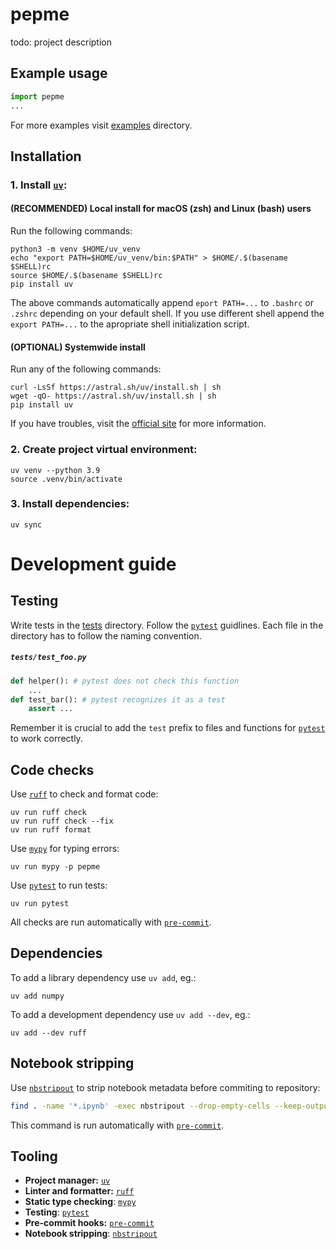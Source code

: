 # pepme

todo: project description

## Example usage
```python
import pepme
...
```
For more examples visit [examples](/examples) directory.

## Installation
### 1. Install [`uv`](#tooling):

#### (RECOMMENDED) Local install for macOS (zsh) and Linux (bash) users

Run the following commands:
```shell
python3 -m venv $HOME/uv_venv
echo "export PATH=$HOME/uv_venv/bin:$PATH" > $HOME/.$(basename $SHELL)rc
source $HOME/.$(basename $SHELL)rc
pip install uv 
```
The above commands automatically append `eport PATH=...` to `.bashrc` or `.zshrc` depending on your default shell. If you use different shell append the `export PATH=...` to the apropriate shell initialization script.


#### (OPTIONAL) Systemwide install 
Run any of the following commands:
```shell
curl -LsSf https://astral.sh/uv/install.sh | sh
wget -qO- https://astral.sh/uv/install.sh | sh
pip install uv
```
If you have troubles, visit the [official site](https://docs.astral.sh/uv/getting-started/installation/) for more information.

### 2. Create project virtual environment:
```shell
uv venv --python 3.9
source .venv/bin/activate
```

### 3. Install dependencies:
```shell
uv sync
```

# Development guide

## Testing
Write tests in the [tests](/tests) directory. Follow the [`pytest`](#tooling) guidlines. Each file in the directory has to follow the naming convention.
<h5 a><strong><code>tests/test_foo.py</code></strong></h5>

```python
def helper(): # pytest does not check this function
    ...
def test_bar(): # pytest recognizes it as a test
    assert ...
```

Remember it is crucial to add the `test` prefix to files and functions for [`pytest`](#tooling) to work correctly.

## Code checks
Use [`ruff`](#tooling) to check and format code:
```shell
uv run ruff check
uv run ruff check --fix
uv run ruff format
```

Use [`mypy`](#tooling) for typing errors:
```shell
uv run mypy -p pepme
```

Use [`pytest`](#tooling) to run tests:
```shell
uv run pytest
```


All checks are run automatically with [`pre-commit`](#tooling).

## Dependencies
To add a library dependency use `uv add`, eg.:
```shell
uv add numpy
```
To add a development dependency use `uv add --dev`, eg.:
```shell
uv add --dev ruff
```

## Notebook stripping
Use [`nbstripout`](#tooling) to strip notebook metadata before commiting to repository:
```bash
find . -name '*.ipynb' -exec nbstripout --drop-empty-cells --keep-output {} +
```
This command is run automatically with [`pre-commit`](#tooling).

## Tooling
- __Project manager:__ [`uv`](https://docs.astral.sh/uv/)
- __Linter and formatter:__ [`ruff`](https://docs.astral.sh/ruff/)
- __Static type checking__: [`mypy`](https://mypy.readthedocs.io/en/stable/#)
- __Testing__: [`pytest`](https://docs.pytest.org/en/stable/)
- __Pre-commit hooks:__ [`pre-commit`](https://pre-commit.com/)
- __Notebook stripping__: [`nbstripout`](https://pypi.org/project/nbstripout/)